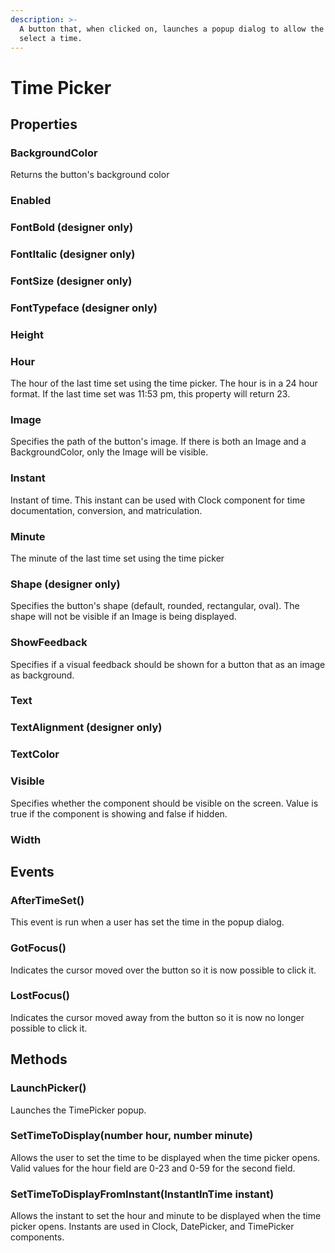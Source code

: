 ```yaml
---
description: >-
  A button that, when clicked on, launches a popup dialog to allow the user to
  select a time.
---
```


# Time Picker

## Properties

### BackgroundColor

Returns the button's background color

### Enabled

### FontBold \(designer only\)

### FontItalic \(designer only\)

### FontSize \(designer only\)

### FontTypeface \(designer only\)

### Height

### Hour

The hour of the last time set using the time picker. The hour is in a 24 hour format. If the last time set was 11:53 pm, this property will return 23.

### Image

Specifies the path of the button's image. If there is both an Image and a BackgroundColor, only the Image will be visible.

### Instant

Instant of time. This instant can be used with Clock component for time documentation, conversion, and matriculation.

### Minute

The minute of the last time set using the time picker

### Shape \(designer only\)

Specifies the button's shape \(default, rounded, rectangular, oval\). The shape will not be visible if an Image is being displayed.

### ShowFeedback

Specifies if a visual feedback should be shown for a button that as an image as background.

### Text

### TextAlignment \(designer only\)

### TextColor

### Visible

Specifies whether the component should be visible on the screen. Value is true if the component is showing and false if hidden.

### Width

## Events

### AfterTimeSet\(\)

This event is run when a user has set the time in the popup dialog.

### GotFocus\(\)

Indicates the cursor moved over the button so it is now possible to click it.

### LostFocus\(\)

Indicates the cursor moved away from the button so it is now no longer possible to click it.

## Methods

### LaunchPicker\(\)

Launches the TimePicker popup.

### SetTimeToDisplay\(number hour, number minute\)

Allows the user to set the time to be displayed when the time picker opens. Valid values for the hour field are 0-23 and 0-59 for the second field.

### SetTimeToDisplayFromInstant\(InstantInTime instant\)

Allows the instant to set the hour and minute to be displayed when the time picker opens. Instants are used in Clock, DatePicker, and TimePicker components.

